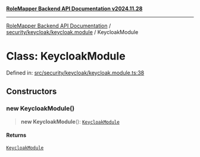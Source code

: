[**RoleMapper Backend API Documentation v2024.11.28**](../../../../README.md)

***

[RoleMapper Backend API Documentation](../../../../modules.md) / [security/keycloak/keycloak.module](../README.md) / KeycloakModule

# Class: KeycloakModule

Defined in: [src/security/keycloak/keycloak.module.ts:38](https://github.com/FlowCraft-AG/RoleMapper/blob/06e4dcac36a95931bf2da64d0f18219d502c1d38/backend/src/security/keycloak/keycloak.module.ts#L38)

## Constructors

### new KeycloakModule()

> **new KeycloakModule**(): [`KeycloakModule`](KeycloakModule.md)

#### Returns

[`KeycloakModule`](KeycloakModule.md)
